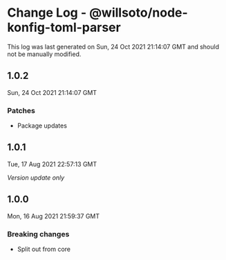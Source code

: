 # Change Log - @willsoto/node-konfig-toml-parser

This log was last generated on Sun, 24 Oct 2021 21:14:07 GMT and should not be manually modified.

## 1.0.2
Sun, 24 Oct 2021 21:14:07 GMT

### Patches

- Package updates

## 1.0.1
Tue, 17 Aug 2021 22:57:13 GMT

_Version update only_

## 1.0.0
Mon, 16 Aug 2021 21:59:37 GMT

### Breaking changes

- Split out from core

